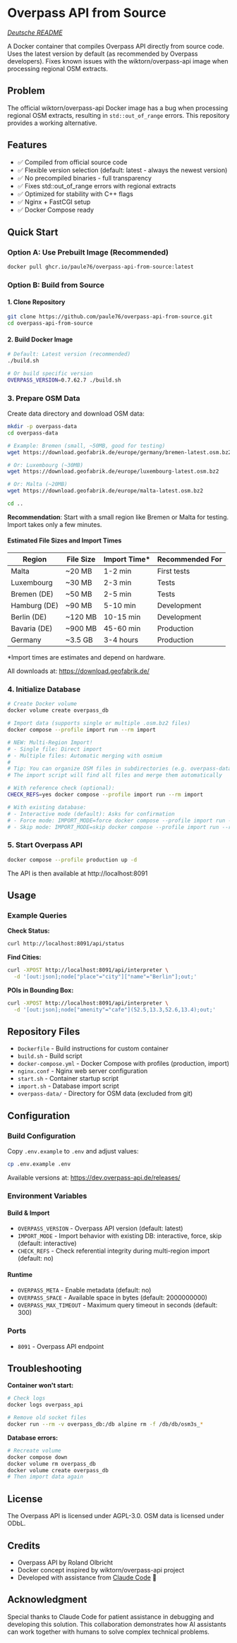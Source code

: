 # Overpass API from Source

*[Deutsche README](README.md)*

A Docker container that compiles Overpass API directly from source code. Uses the latest version by default (as recommended by Overpass developers). Fixes known issues with the wiktorn/overpass-api image when processing regional OSM extracts.

## Problem

The official wiktorn/overpass-api Docker image has a bug when processing regional OSM extracts, resulting in `std::out_of_range` errors. This repository provides a working alternative.

## Features

- ✅ Compiled from official source code
- ✅ Flexible version selection (default: latest - always the newest version)
- ✅ No precompiled binaries - full transparency
- ✅ Fixes std::out_of_range errors with regional extracts
- ✅ Optimized for stability with C++ flags
- ✅ Nginx + FastCGI setup
- ✅ Docker Compose ready

## Quick Start

### Option A: Use Prebuilt Image (Recommended)
```bash
docker pull ghcr.io/paule76/overpass-api-from-source:latest
```

### Option B: Build from Source

#### 1. Clone Repository
```bash
git clone https://github.com/paule76/overpass-api-from-source.git
cd overpass-api-from-source
```

#### 2. Build Docker Image
```bash
# Default: Latest version (recommended)
./build.sh

# Or build specific version
OVERPASS_VERSION=0.7.62.7 ./build.sh
```

### 3. Prepare OSM Data

Create data directory and download OSM data:

```bash
mkdir -p overpass-data
cd overpass-data

# Example: Bremen (small, ~50MB, good for testing)
wget https://download.geofabrik.de/europe/germany/bremen-latest.osm.bz2

# Or: Luxembourg (~30MB)
wget https://download.geofabrik.de/europe/luxembourg-latest.osm.bz2

# Or: Malta (~20MB)
wget https://download.geofabrik.de/europe/malta-latest.osm.bz2

cd ..
```

**Recommendation**: Start with a small region like Bremen or Malta for testing. Import takes only a few minutes.

#### Estimated File Sizes and Import Times

| Region | File Size | Import Time* | Recommended For |
|--------|-----------|--------------|-----------------|
| Malta | ~20 MB | 1-2 min | First tests |
| Luxembourg | ~30 MB | 2-3 min | Tests |
| Bremen (DE) | ~50 MB | 2-5 min | Tests |
| Hamburg (DE) | ~90 MB | 5-10 min | Development |
| Berlin (DE) | ~120 MB | 10-15 min | Development |
| Bavaria (DE) | ~900 MB | 45-60 min | Production |
| Germany | ~3.5 GB | 3-4 hours | Production |

*Import times are estimates and depend on hardware.

All downloads at: https://download.geofabrik.de/

### 4. Initialize Database
```bash
# Create Docker volume
docker volume create overpass_db

# Import data (supports single or multiple .osm.bz2 files)
docker compose --profile import run --rm import

# NEW: Multi-Region Import!
# - Single file: Direct import
# - Multiple files: Automatic merging with osmium
#
# Tip: You can organize OSM files in subdirectories (e.g. overpass-data/backup/)
# The import script will find all files and merge them automatically

# With reference check (optional):
CHECK_REFS=yes docker compose --profile import run --rm import

# With existing database:
# - Interactive mode (default): Asks for confirmation
# - Force mode: IMPORT_MODE=force docker compose --profile import run --rm import
# - Skip mode: IMPORT_MODE=skip docker compose --profile import run --rm import
```

### 5. Start Overpass API
```bash
docker compose --profile production up -d
```

The API is then available at http://localhost:8091

## Usage

### Example Queries

**Check Status:**
```bash
curl http://localhost:8091/api/status
```

**Find Cities:**
```bash
curl -XPOST http://localhost:8091/api/interpreter \
  -d '[out:json];node["place"="city"]["name"="Berlin"];out;'
```

**POIs in Bounding Box:**
```bash
curl -XPOST http://localhost:8091/api/interpreter \
  -d '[out:json];node["amenity"="cafe"](52.5,13.3,52.6,13.4);out;'
```

## Repository Files

- `Dockerfile` - Build instructions for custom container
- `build.sh` - Build script
- `docker-compose.yml` - Docker Compose with profiles (production, import)
- `nginx.conf` - Nginx web server configuration
- `start.sh` - Container startup script
- `import.sh` - Database import script
- `overpass-data/` - Directory for OSM data (excluded from git)

## Configuration

### Build Configuration

Copy `.env.example` to `.env` and adjust values:

```bash
cp .env.example .env
```

Available versions at: https://dev.overpass-api.de/releases/

### Environment Variables

#### Build & Import
- `OVERPASS_VERSION` - Overpass API version (default: latest)
- `IMPORT_MODE` - Import behavior with existing DB: interactive, force, skip (default: interactive)
- `CHECK_REFS` - Check referential integrity during multi-region import (default: no)

#### Runtime
- `OVERPASS_META` - Enable metadata (default: no)
- `OVERPASS_SPACE` - Available space in bytes (default: 2000000000)
- `OVERPASS_MAX_TIMEOUT` - Maximum query timeout in seconds (default: 300)

### Ports

- `8091` - Overpass API endpoint

## Troubleshooting

**Container won't start:**
```bash
# Check logs
docker logs overpass_api

# Remove old socket files
docker run --rm -v overpass_db:/db alpine rm -f /db/db/osm3s_*
```

**Database errors:**
```bash
# Recreate volume
docker compose down
docker volume rm overpass_db
docker volume create overpass_db
# Then import data again
```

## License

The Overpass API is licensed under AGPL-3.0.
OSM data is licensed under ODbL.

## Credits

- Overpass API by Roland Olbricht
- Docker concept inspired by wiktorn/overpass-api project
- Developed with assistance from [Claude Code](https://claude.ai/code) 🤖

## Acknowledgment

Special thanks to Claude Code for patient assistance in debugging and developing this solution. This collaboration demonstrates how AI assistants can work together with humans to solve complex technical problems.
